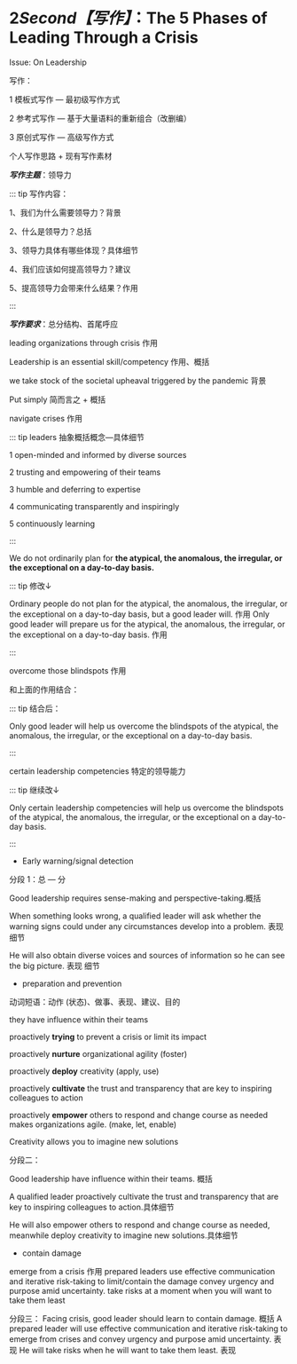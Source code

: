 # 2*Second【写作】*：The 5 Phases of Leading Through a Crisis 
Issue: On Leadership

写作：

1	模板式写作 — 最初级写作方式

2	参考式写作 — 基于大量语料的重新组合（改删编）

3	原创式写作 — 高级写作方式

个人写作思路 + 现有写作素材

***写作主题***：领导力

::: tip 写作内容：	

1、我们为什么需要领导力？背景

2、什么是领导力？总括

3、领导力具体有哪些体现？具体细节

4、我们应该如何提高领导力？建议

5、提高领导力会带来什么结果？作用

:::

***写作要求***：总分结构、首尾呼应

leading organizations through crisis 作用

Leadership is an essential skill/competency 作用、概括

we take stock of the societal upheaval triggered by the pandemic
背景

Put simply	简而言之 + 概括

navigate crises  作用

::: tip leaders 抽象概括概念—具体细节

1 open-minded and informed by diverse sources

2 trusting and empowering of their teams

3 humble and deferring to expertise

4 communicating transparently and inspiringly

5 continuously learning

:::

We do not ordinarily plan for **the atypical, the anomalous, the irregular, or the exceptional on a day-to-day basis.**

::: tip 修改↓

Ordinary people do not plan for the atypical, the anomalous, the irregular, or the exceptional on a day-to-day basis, but a good leader will. 作用
Only good leader will prepare us for the atypical, the anomalous, the irregular, or the exceptional on a day-to-day basis. 作用

:::

overcome those blindspots  作用

和上面的作用结合：

::: tip  结合后：

Only good leader will help us overcome the blindspots of the atypical, the anomalous, the irregular, or the exceptional on a day-to-day basis. 

:::

certain leadership competencies  特定的领导能力

::: tip 继续改↓

Only certain leadership competencies will help us overcome the blindspots of the atypical, the anomalous, the irregular, or the exceptional on a day-to-day basis. 

:::

- Early warning/signal detection

分段 1：总 — 分

Good leadership requires sense-making and perspective-taking.概括

When something looks wrong, a qualified leader will ask whether the warning signs could under any circumstances develop into a problem. 表现  细节 

He will also obtain diverse voices and sources of information so he can see the big picture.	表现 细节

- preparation and prevention

动词短语：动作 (状态)、做事、表现、建议、目的

they have influence within their teams

proactively **trying** to prevent a crisis or limit its impact

proactively **nurture** organizational agility (foster)

proactively **deploy** creativity (apply, use)

proactively **cultivate** the trust and transparency that are key to inspiring colleagues to action

proactively **empower** others to respond and change course as needed makes organizations agile. (make, let, enable)

Creativity allows you to imagine new solutions

分段二：

Good leadership have influence within their teams. 概括

A qualified leader proactively cultivate the trust and transparency that are key to inspiring colleagues to action.具体细节

He will also empower others to respond and change course as needed, meanwhile deploy creativity to imagine new solutions.具体细节

- contain damage 

emerge from a crisis 作用
prepared leaders
use effective communication and iterative risk-taking to limit/contain the damage
convey urgency and purpose amid uncertainty. 
take risks at a moment when you will want to take them least

分段三：
Facing crisis, good leader should learn to contain damage. 概括
A prepared leader will use effective communication and iterative risk-taking to emerge from crises and convey urgency and purpose amid uncertainty. 表现
He will take risks when he will want to take them least. 表现